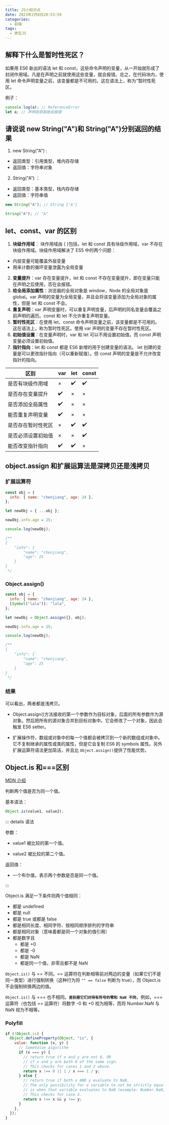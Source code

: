 ```yaml
---
title: JS小知识点
date: 2023年2月8日20:53:59
categories:
  - 前端
tags:
  - 原生JS
---
```


<custom-header/>

## 解释下什么是暂时性死区？

如果用 ES6 新出的语法 let 和 const，这些命令声明的变量，从一开始就形成了封闭作用域。凡是在声明之前就使用这些变量，就会报错。总之，在代码块内，使用 let 命令声明变量之前，该变量都是不可用的。这在语法上，称为“暂时性死区。

例子：

```js
console.log(a); // ReferenceError
let a; // 声明前获取就会报错
```

## 请说说 new String("A")和 String("A")分别返回的结果

1. new String("A") :

- 返回类型：引用类型，堆内存存储
- 返回值：字符串对象

2. String("A”) ：

- 返回类型：基本类型，栈内存存储
- 返回值：字符串值

```js
new String("A"); // String {'A'}

String("A"); // "A"
```

## let、const、var 的区别

1. **块级作用域**： 块作用域由 { }包括，let 和 const 具有块级作用域，var 不存在块级作用域。块级作用域解决了 ES5 中的两个问题：

- 内层变量可能覆盖外层变量
- 用来计数的循环变量泄露为全局变量

2. **变量提升**：var 存在变量提升，let 和 const 不存在变量提升，即在变量只能在声明之后使用，否在会报错。
3. **给全局添加属性**：浏览器的全局对象是 window，Node 的全局对象是 global。var 声明的变量为全局变量，并且会将该变量添加为全局对象的属性，但是 let 和 const 不会。
4. **重复声明**：var 声明变量时，可以重复声明变量，后声明的同名变量会覆盖之前声明的遍历。const 和 let 不允许重复声明变量。
5. **暂时性死区**：在使用 let、const 命令声明变量之前，该变量都是不可用的。这在语法上，称为暂时性死区。使用 var 声明的变量不存在暂时性死区。
6. **初始值设置**：在变量声明时，var 和 let 可以不用设置初始值。而 const 声明变量必须设置初始值。
7. **指针指向**：let 和 const 都是 ES6 新增的用于创建变量的语法。 let 创建的变量是可以更改指针指向（可以重新赋值）。但 const 声明的变量是不允许改变指针的指向。

| **区别**           | **var** | **let** | **const** |
| ------------------ | ------- | ------- | --------- |
| 是否有块级作用域   | ×       | ✔️      | ✔️        |
| 是否存在变量提升   | ✔️      | ×       | ×         |
| 是否添加全局属性   | ✔️      | ×       | ×         |
| 能否重复声明变量   | ✔️      | ×       | ×         |
| 是否存在暂时性死区 | ×       | ✔️      | ✔️        |
| 是否必须设置初始值 | ×       | ×       | ✔️        |
| 能否改变指针指向   | ✔️      | ✔️      | ×         |

## object.assign 和扩展运算法是深拷贝还是浅拷贝

### 扩展运算符

```js
const obj = {
  info: { name: "chenjiang", age: 24 },
};

let newObj = { ...obj };

newObj.info.age = 25;

console.log(newObj);

/**
{
    "info": {
        "name": "chenjiang",
        "age": 25
    }
}
 */
```

### Object.assign()

```js
const obj = {
  info: { name: "chenjiang", age: 24 },
  [Symbol("lala")]: "lala",
};

let newObj = Object.assign({}, obj);

newObj.info.age = 25;

console.log(newObj);

/**
{
    "info": {
        "name": "chenjiang",
        "age": 25
    }
}
 */
```

### 结果

可以看出，两者都是浅拷贝。

- Object.assign()方法接收的第一个参数作为目标对象，后面的所有参数作为源对象。然后把所有的源对象合并到目标对象中。它会修改了一个对象，因此会触发 ES6 setter。

- 扩展操作符，数组或对象中的每一个值都会被拷贝到一个新的数组或对象中。它不复制继承的属性或类的属性，但是它会复制 ES6 的 symbols 属性。另外扩展运算符语法更加简洁，并且比 `Object.assign()`提供了性能优势。

## Object.is 和===区别

[MDN 介绍](https://developer.mozilla.org/zh-CN/docs/Web/JavaScript/Reference/Global_Objects/Object/is)

判断两个值是否为同一个值。

基本语法：

```js
Object.is(value1, value2);
```

::: details 语法

参数：

- value1 被比较的第一个值。

- value2 被比较的第二个值。

返回值：

- 一个布尔值，表示两个参数是否是同一个值。

:::

Object.is 满足一下条件则两个值相同：

- 都是 undefined
- 都是 null
- 都是 true 或都是 false
- 都是相同长度、相同字符、按相同顺序排列的字符串
- 都是相同对象（意味着都是同一个对象的值引用）
- 都是数字且
  - 都是 +0
  - 都是 -0
  - 都是 NaN
  - 都是同一个值，非零且都不是 NaN

`Object.is()` 与 == 不同。== 运算符在判断相等前对两边的变量（如果它们不是同一类型）进行强制转换（这种行为将 `"" == false` 判断为 true），而 Object.is 不会强制转换两边的值。

`Object.is()` 与 === 也不相同。**`差别是它们对待有符号的零和 NaN 不同`**，例如，=== 运算符（也包括 == 运算符）将数字 -0 和 +0 视为相等，而将 Number.NaN 与 NaN 视为不相等。

### Polyfill

```js
if (!Object.is) {
  Object.defineProperty(Object, "is", {
    value: function (x, y) {
      // SameValue algorithm
      if (x === y) {
        // return true if x and y are not 0, OR
        // if x and y are both 0 of the same sign.
        // This checks for cases 1 and 2 above.
        return x !== 0 || 1 / x === 1 / y;
      } else {
        // return true if both x AND y evaluate to NaN.
        // The only possibility for a variable to not be strictly equal to itself
        // is when that variable evaluates to NaN (example: Number.NaN, 0/0, NaN).
        // This checks for case 3.
        return x !== x && y !== y;
      }
    },
  });
}
```
